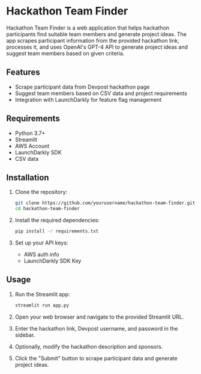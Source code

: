 # Hackathon Team Finder

Hackathon Team Finder is a web application that helps hackathon participants find suitable team members and generate project ideas. The app scrapes participant information from the provided hackathon link, processes it, and uses OpenAI's GPT-4 API to generate project ideas and suggest team members based on given criteria.

## Features

- Scrape participant data from Devpost hackathon page
- Suggest team members based on CSV data and project requirements
- Integration with LaunchDarkly for feature flag management

## Requirements

- Python 3.7+
- Streamlit
- AWS Account
- LaunchDarkly SDK
- CSV data

## Installation

1. Clone the repository:
    ```bash
    git clone https://github.com/yourusername/hackathon-team-finder.git
    cd hackathon-team-finder
    ```

2. Install the required dependencies:
    ```bash
    pip install -r requirements.txt
    ```

3. Set up your API keys:
    - AWS auth info
    - LaunchDarkly SDK Key

## Usage

1. Run the Streamlit app:
    ```bash
    streamlit run app.py
    ```

2. Open your web browser and navigate to the provided Streamlit URL.

3. Enter the hackathon link, Devpost username, and password in the sidebar.

4. Optionally, modify the hackathon description and sponsors.

5. Click the "Submit" button to scrape participant data and generate project ideas.


